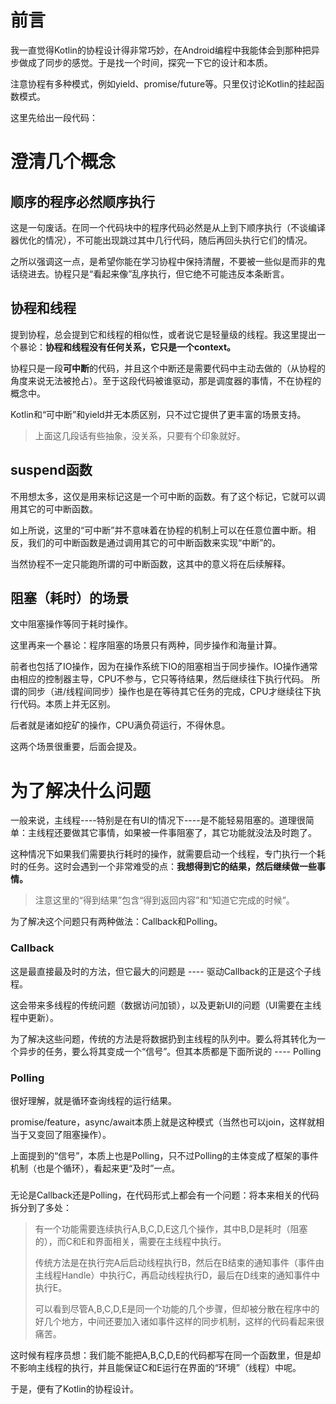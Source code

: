# 前言

我一直觉得Kotlin的协程设计得非常巧妙，在Android编程中我能体会到那种把异步做成了同步的感觉。于是找一个时间，探究一下它的设计和本质。

注意协程有多种模式，例如yield、promise/future等。只里仅讨论Kotlin的挂起函数模式。

这里先给出一段代码：


# 澄清几个概念


## 顺序的程序必然顺序执行

这是一句废话。在同一个代码块中的程序代码必然是从上到下顺序执行（不谈编译器优化的情况），不可能出现跳过其中几行代码，随后再回头执行它们的情况。

之所以强调这一点，是希望你能在学习协程中保持清醒，不要被一些似是而非的鬼话绕进去。协程只是“看起来像”乱序执行，但它绝不可能违反本条断言。


## 协程和线程

提到协程，总会提到它和线程的相似性，或者说它是轻量级的线程。我这里提出一个暴论：**协程和线程没有任何关系，它只是一个context。**

协程只是一段**可中断**的代码，并且这个中断还是需要代码中主动去做的（从协程的角度来说无法被抢占）。至于这段代码被谁驱动，那是调度器的事情，不在协程的概念中。

Kotlin和“可中断”和yield并无本质区别，只不过它提供了更丰富的场景支持。

> 上面这几段话有些抽象，没关系，只要有个印象就好。


## suspend函数

不用想太多，这仅是用来标记这是一个可中断的函数。有了这个标记，它就可以调用其它的可中断函数。

如上所说，这里的“可中断”并不意味着在协程的机制上可以在任意位置中断。相反，我们的可中断函数是通过调用其它的可中断函数来实现“中断”的。

当然协程不一定只能跑所谓的可中断函数，这其中的意义将在后续解释。


## 阻塞（耗时）的场景

文中阻塞操作等同于耗时操作。

这里再来一个暴论：程序阻塞的场景只有两种，同步操作和海量计算。

前者也包括了IO操作，因为在操作系统下IO的阻塞相当于同步操作。IO操作通常由相应的控制器主导，CPU不参与，它只等待结果，然后继续往下执行代码。
所谓的同步（进/线程间同步）操作也是在等待其它任务的完成，CPU才继续往下执行代码。本质上并无区别。

后者就是诸如挖矿的操作，CPU满负荷运行，不得休息。

这两个场景很重要，后面会提及。


# 为了解决什么问题

一般来说，主线程----特别是在有UI的情况下----是不能轻易阻塞的。道理很简单：主线程还要做其它事情，如果被一件事阻塞了，其它功能就没法及时跑了。

这种情况下如果我们需要执行耗时的操作，就需要启动一个线程，专门执行一个耗时的任务。这时会遇到一个非常难受的点：**我想得到它的结果，然后继续做一些事情。**

> 注意这里的“得到结果”包含“得到返回内容”和“知道它完成的时候”。

为了解决这个问题只有两种做法：Callback和Polling。


### Callback

这是最直接最及时的方法，但它最大的问题是 ---- 驱动Callback的正是这个子线程。

这会带来多线程的传统问题（数据访问加锁），以及更新UI的问题（UI需要在主线程中更新）。

为了解决这些问题，传统的方法是将数据扔到主线程的队列中。要么将其转化为一个异步的任务，要么将其变成一个“信号”。但其本质都是下面所说的 ---- Polling


### Polling

很好理解，就是循环查询线程的运行结果。

promise/feature，async/await本质上就是这种模式（当然也可以join，这样就相当于又变回了阻塞操作）。

上面提到的“信号”，本质上也是Polling，只不过Polling的主体变成了框架的事件机制（也是个循环），看起来更“及时”一点。


### 

无论是Callback还是Polling，在代码形式上都会有一个问题：将本来相关的代码拆分到了多处：

> 有一个功能需要连续执行A,B,C,D,E这几个操作，其中B,D是耗时（阻塞的），而C和E和界面相关，需要在主线程中执行。
> 
> 传统方法是在执行完A后启动线程执行B，然后在B结束的通知事件（事件由主线程Handle）中执行C，再启动线程执行D，最后在D线束的通知事件中执行E。
> 
> 可以看到尽管A,B,C,D,E是同一个功能的几个步骤，但却被分散在程序中的好几个地方，中间还要加入诸如事件这样的同步机制，这样的代码看起来很痛苦。

这时候有程序员想：我们能不能把A,B,C,D,E的代码都写在同一个函数里，但是却不影响主线程的执行，并且能保证C和E运行在界面的“环境”（线程）中呢。

于是，便有了Kotlin的协程设计。


















